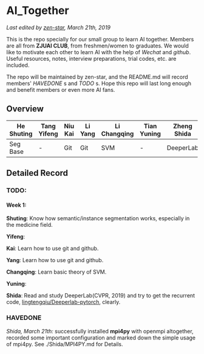 # AI_Together

*Last edited by [zen-star](//github.com/zen-star), March 21th, 2019*

This is the repo specially for our small group to learn AI together. Members are all from __ZJUAI CLUB__, from freshmen/women to graduates. We would like to motivate each other to learn AI with the help of _Wechat_ and _github_. Useful resources, notes, interview preparations, trial codes, etc. are included.

The repo will be maintained by zen-star, and the README.md will record members'  _HAVEDONE_ s and _TODO_ s. Hope this repo will last long enough and benefit members or even more AI fans.

## Overview

| He Shuting | Tang Yifeng | Niu Kai | Li Yang | Li Changqing | Tian Yuning | Zheng Shida |
| ---------- | ----------- | ------- | --------| ------------ | ----------- | ----------- |
|  Seg Base  |       -     |   Git   |   Git   |     SVM      |      -      |  DeeperLab  |


## Detailed Record

### TODO:

#### Week 1:
**Shuting**: Know how semantic/instance segmentation works, especially in the medicine field.  

**Yifeng**:   

**Kai**: Learn how to use git and github.  

**Yang**: Learn how to use git and github.  

**Changqing**:  Learn basic theory of SVM. 

**Yuning**:  

**Shida**: Read and study DeeperLab(CVPR, 2019) and try to get the recurrent code, [lingtengqiu/Deeperlab-pytorch](//github.com/lingtengqiu/Deeperlab-pytorch), clearly.  
 
 
 ### HAVEDONE
 
*Shida, March 21th:* successfully installed __mpi4py__ with openmpi altogether, recorded some important configuration and marked down the simple usage of mpi4py. See ./Shida/MPI4PY.md for Details. 
